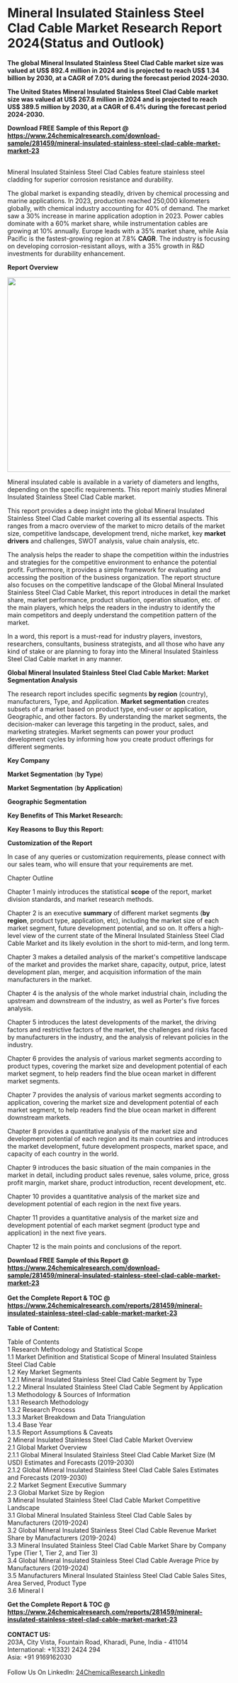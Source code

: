 <h1>Mineral Insulated Stainless Steel Clad Cable Market Research Report 2024(Status and Outlook)</h1><p><strong>The global Mineral Insulated Stainless Steel Clad Cable market size was valued at US$ 892.4 million in 2024 and is projected to reach US$ 1.34 billion by 2030, at a CAGR of 7.0% during the forecast period 2024-2030.</strong></p><p>
</p><p><strong>The United States Mineral Insulated Stainless Steel Clad Cable market size was valued at US$ 267.8 million in 2024 and is projected to reach US$ 389.5 million by 2030, at a CAGR of 6.4% during the forecast period 2024-2030.</strong></p><div><b>Download FREE Sample of this Report @ 
            <a href="https://www.24chemicalresearch.com/download-sample/281459/mineral-insulated-stainless-steel-clad-cable-market-market-23">
            https://www.24chemicalresearch.com/download-sample/281459/mineral-insulated-stainless-steel-clad-cable-market-market-23</a></b></div><br><p>
</p><p>Mineral Insulated Stainless Steel Clad Cables feature stainless steel cladding for superior corrosion resistance and durability.</p><p>
</p><p>The global market is expanding steadily, driven by chemical processing and marine applications. In 2023, production reached 250,000 kilometers globally, with chemical industry accounting for 40% of demand. The market saw a 30% increase in marine application adoption in 2023. Power cables dominate with a 60% market share, while instrumentation cables are growing at 10% annually. Europe leads with a 35% market share, while Asia Pacific is the fastest-growing region at 7.8% <strong>CAGR</strong>. The industry is focusing on developing corrosion-resistant alloys, with a 35% growth in R&amp;D investments for durability enhancement.</p><p>
</p><p><strong>Report Overview</strong></p><p>
</p><p><strong><img alt="" src="https://24chemicalresearch.com/assets/report-images/MineralInsulated.png" style="height:439px; width:731px"></strong></p><p>
</p><p></p><p>
</p><p>Mineral insulated cable is available in a variety of diameters and lengths, depending on the specific requirements. This report mainly studies Mineral Insulated Stainless Steel Clad Cable market.</p><p>
</p><p>This report provides a deep insight into the global Mineral Insulated Stainless Steel Clad Cable market covering all its essential aspects. This ranges from a macro overview of the market to micro details of the market size, competitive landscape, development trend, niche market, key <strong>market drivers</strong> and challenges, SWOT analysis, value chain analysis, etc.</p><p>
</p><p>The analysis helps the reader to shape the competition within the industries and strategies for the competitive environment to enhance the potential profit. Furthermore, it provides a simple framework for evaluating and accessing the position of the business organization. The report structure also focuses on the competitive landscape of the Global Mineral Insulated Stainless Steel Clad Cable Market, this report introduces in detail the market share, market performance, product situation, operation situation, etc. of the main players, which helps the readers in the industry to identify the main competitors and deeply understand the competition pattern of the market.</p><p>
</p><p>In a word, this report is a must-read for industry players, investors, researchers, consultants, business strategists, and all those who have any kind of stake or are planning to foray into the Mineral Insulated Stainless Steel Clad Cable market in any manner.</p><p>
</p><p><strong>Global Mineral Insulated Stainless Steel Clad Cable Market: Market Segmentation Analysis</strong></p><p>
</p><p>The research report includes specific segments <strong>by region</strong> (country), manufacturers, Type, and Application. <strong>Market segmentation</strong> creates subsets of a market based on product type, end-user or application, Geographic, and other factors. By understanding the market segments, the decision-maker can leverage this targeting in the product, sales, and marketing strategies. Market segments can power your product development cycles by informing how you create product offerings for different segments.</p><p>
</p><p><strong>Key Company</strong></p><p>
</p><p>
</p><p><strong>Market Segmentation</strong> (<strong>by Type</strong>)</p><p>
</p><p>
</p><p><strong>Market Segmentation</strong> (<strong>by Application</strong>)</p><p>
</p><p>
<strong>Geographic Segmentation</strong></p><p>
</p><p>
</p><p><strong>Key Benefits of This Market Research:</strong></p><p>
</p><p>
</p><p><strong>Key Reasons to Buy this Report:</strong></p><p>
</p><p>
</p><p><strong>Customization of the Report</strong></p><p>
</p><p>In case of any queries or customization requirements, please connect with our sales team, who will ensure that your requirements are met.</p><p>
</p><p>Chapter Outline</p><p>
</p><p>Chapter 1 mainly introduces the statistical <strong>scope</strong> of the report, market division standards, and market research methods.</p><p>
</p><p>Chapter 2 is an executive <strong>summary</strong> of different market segments (<strong>by region</strong>, product type, application, etc), including the market size of each market segment, future development potential, and so on. It offers a high-level view of the current state of the Mineral Insulated Stainless Steel Clad Cable Market and its likely evolution in the short to mid-term, and long term.</p><p>
</p><p>Chapter 3 makes a detailed analysis of the market's competitive landscape of the market and provides the market share, capacity, output, price, latest development plan, merger, and acquisition information of the main manufacturers in the market.</p><p>
</p><p>Chapter 4 is the analysis of the whole market industrial chain, including the upstream and downstream of the industry, as well as Porter's five forces analysis.</p><p>
</p><p>Chapter 5 introduces the latest developments of the market, the driving factors and restrictive factors of the market, the challenges and risks faced by manufacturers in the industry, and the analysis of relevant policies in the industry.</p><p>
</p><p>Chapter 6 provides the analysis of various market segments according to product types, covering the market size and development potential of each market segment, to help readers find the blue ocean market in different market segments.</p><p>
</p><p>Chapter 7 provides the analysis of various market segments according to application, covering the market size and development potential of each market segment, to help readers find the blue ocean market in different downstream markets.</p><p>
</p><p>Chapter 8 provides a quantitative analysis of the market size and development potential of each region and its main countries and introduces the market development, future development prospects, market space, and capacity of each country in the world.</p><p>
</p><p>Chapter 9 introduces the basic situation of the main companies in the market in detail, including product sales revenue, sales volume, price, gross profit margin, market share, product introduction, recent development, etc.</p><p>
</p><p>Chapter 10 provides a quantitative analysis of the market size and development potential of each region in the next five years.</p><p>
</p><p>Chapter 11 provides a quantitative analysis of the market size and development potential of each market segment (product type and application) in the next five years.</p><p>
</p><p>Chapter 12 is the main points and conclusions of the report.</p><div><b>Download FREE Sample of this Report @ 
            <a href="https://www.24chemicalresearch.com/download-sample/281459/mineral-insulated-stainless-steel-clad-cable-market-market-23">
            https://www.24chemicalresearch.com/download-sample/281459/mineral-insulated-stainless-steel-clad-cable-market-market-23</a></b></div><br><div><b>Get the Complete Report & TOC @ 
            <a href="https://www.24chemicalresearch.com/reports/281459/mineral-insulated-stainless-steel-clad-cable-market-market-23">
            https://www.24chemicalresearch.com/reports/281459/mineral-insulated-stainless-steel-clad-cable-market-market-23</a></b></div><br>
            <b>Table of Content:</b><p>Table of Contents<br />
 1 Research Methodology and Statistical Scope<br />
 1.1 Market Definition and Statistical Scope of Mineral Insulated Stainless Steel Clad Cable<br />
 1.2 Key Market Segments<br />
 1.2.1 Mineral Insulated Stainless Steel Clad Cable Segment by Type<br />
 1.2.2 Mineral Insulated Stainless Steel Clad Cable Segment by Application<br />
 1.3 Methodology & Sources of Information<br />
 1.3.1 Research Methodology<br />
 1.3.2 Research Process<br />
 1.3.3 Market Breakdown and Data Triangulation<br />
 1.3.4 Base Year<br />
 1.3.5 Report Assumptions & Caveats<br />
 2 Mineral Insulated Stainless Steel Clad Cable Market Overview<br />
 2.1 Global Market Overview<br />
 2.1.1 Global Mineral Insulated Stainless Steel Clad Cable Market Size (M USD) Estimates and Forecasts (2019-2030)<br />
 2.1.2 Global Mineral Insulated Stainless Steel Clad Cable Sales Estimates and Forecasts (2019-2030)<br />
 2.2 Market Segment Executive Summary<br />
 2.3 Global Market Size by Region<br />
 3 Mineral Insulated Stainless Steel Clad Cable Market Competitive Landscape<br />
 3.1 Global Mineral Insulated Stainless Steel Clad Cable Sales by Manufacturers (2019-2024)<br />
 3.2 Global Mineral Insulated Stainless Steel Clad Cable Revenue Market Share by Manufacturers (2019-2024)<br />
 3.3 Mineral Insulated Stainless Steel Clad Cable Market Share by Company Type (Tier 1, Tier 2, and Tier 3)<br />
 3.4 Global Mineral Insulated Stainless Steel Clad Cable Average Price by Manufacturers (2019-2024)<br />
 3.5 Manufacturers Mineral Insulated Stainless Steel Clad Cable Sales Sites, Area Served, Product Type<br />
 3.6 Mineral I</p><div><b>Get the Complete Report & TOC @ 
            <a href="https://www.24chemicalresearch.com/reports/281459/mineral-insulated-stainless-steel-clad-cable-market-market-23">
            https://www.24chemicalresearch.com/reports/281459/mineral-insulated-stainless-steel-clad-cable-market-market-23</a></b></div><br><b>CONTACT US:</b><br>
            203A, City Vista, Fountain Road, Kharadi, Pune, India - 411014<br>
            International: +1(332) 2424 294<br>
            Asia: +91 9169162030 <br><br>
            Follow Us On LinkedIn: <a href="https://www.linkedin.com/company/24chemicalresearch/">24ChemicalResearch LinkedIn</a>